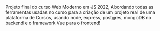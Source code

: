 Projeto final do curso Web Moderno em JS 2022, Abordando todas as ferramentas usadas no curso para a criação de um projeto real de uma plataforma de Cursos, usando node, express, postgres, mongoDB no backend e o framework Vue para o frontend!
